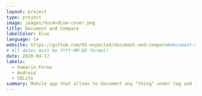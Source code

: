 ```yaml
---
layout: project
type: project
image: images/docAndCom-cover.png
title: Document and Compare
labelColor: blue
language: C#
website: https://github.com/OS-expected/document-and-compare#document-and-compare
# All dates must be YYYY-MM-DD format!
date: 2020-04-17
labels:
  - Xamarin.Forms
  - Android
  - SQLite
summary: Mobile app that allows to document any "thing" under tag and then generate PDF files to easily compare photos between themselves.
---
```

